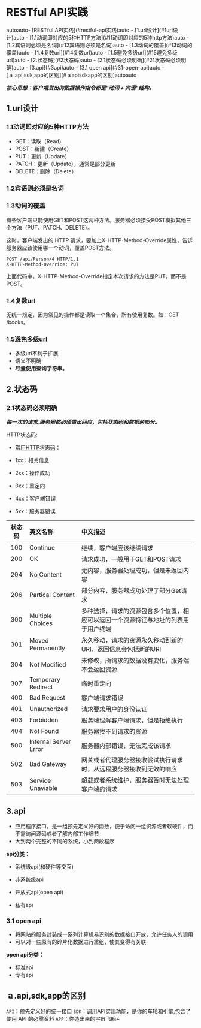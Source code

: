 # RESTful API实践

<!-- TOC -->autoauto- [RESTful API实践](#restful-api实践)auto    - [1.url设计](#1url设计)auto        - [1.1动词即对应的5种HTTP方法](#11动词即对应的5种http方法)auto        - [1.2宾语则必须是名词](#12宾语则必须是名词)auto        - [1.3动词的覆盖](#13动词的覆盖)auto        - [1.4复数url](#14复数url)auto        - [1.5避免多级url](#15避免多级url)auto    - [2.状态码](#2状态码)auto        - [2.1状态码必须明确](#21状态码必须明确)auto    - [3.api](#3api)auto        - [3.1 open api](#31-open-api)auto    - [ａ.api,sdk,app的区别](#ａapisdkapp的区别)autoauto<!-- /TOC -->

***核心思想：客户端发出的数据操作指令都是"动词 + 宾语"结构。***

## 1.url设计

### 1.1动词即对应的5种HTTP方法

- GET：读取（Read）
- POST：新建（Create）
- PUT：更新（Update）
- PATCH：更新（Update），通常是部分更新
- DELETE：删除（Delete）

### 1.2宾语则必须是名词

### 1.3动词的覆盖

有些客户端只能使用GET和POST这两种方法。服务器必须接受POST模拟其他三个方法（PUT、PATCH、DELETE）。

这时，客户端发出的 HTTP 请求，要加上X-HTTP-Method-Override属性，告诉服务器应该使用哪一个动词，覆盖POST方法。

```text
POST /api/Person/4 HTTP/1.1  
X-HTTP-Method-Override: PUT
```

上面代码中，X-HTTP-Method-Override指定本次请求的方法是PUT，而不是POST。

### 1.4复数url

无统一规定，因为常见的操作都是读取一个集合，所有使用复数。如：GET /books。

### 1.5避免多级url

- 多级url不利于扩展
- 语义不明确
- **尽量使用查询字符串。**

## 2.状态码

### 2.1状态码必须明确

***每一次的请求,服务器都必须做出回应，包括状态码和数据两部分。***

HTTP状态码:

- [常用HTTP状态码](https://www.runoob.com/http/http-status-codes.html)：

- 1xx：相关信息
- 2xx：操作成功
- 3xx：重定向
- 4xx：客户端错误
- 5xx：服务器错误

| 状态码 | 英文名称 | 中文描述 |
| :------: | :------ | :------ |
| 100 | Continue | 继续，客户端应该继续请求 |
| 200 | OK | 请求成功，一般用于GET和POST请求 |
| 204 | No Content | 无内容，服务器处理成功，但是未返回内容 |
| 206 | Partical Content | 部分内容，服务器成功处理了部分Get请求 |
| 300 | Multiple Choices | 多种选择，请求的资源包含多个位置，相应可以返回一个资源特征与地址的列表用于用户终端 |
| 301 | Moved Permanently | 永久移动，请求的资源永久移动到新的URI，返回信息会包括新的URI |
| 304 | Not Modified | 未修改，所请求的数据没有变化，服务端不会返回资源 |
| 307 | Temporary Redirect | 临时重定向 |
| 400 | Bad Request | 客户端请求错误 |
| 401 | Unauthorized | 请求要求用户的身份认证 |
| 403 | Forbidden | 服务端理解客户端请求，但是拒绝执行 |
| 404 | Not Found | 服务器找不到请求的资源 |
| 500 | Internal Server Error | 服务器内部错误，无法完成该请求 |
| 502 | Bad Gateway | 网关或者代理服务器接收尝试执行请求时，从远程服务器接收到无效的响应 |
| 503 | Service Unaviable | 超载或者系统维护，服务器暂时无法处理客户端的请求 |

## 3.api

- 应用程序接口，是一组预先定义好的函数，便于访问一组资源或者软硬件，而不需访问源码或者了解内部工作细节
- 大到两个完整的不同的系统，小到两段程序

**api分类：**

- 系统级api(和硬件等交互)
- 非系统级api

- 开放式api(open api)
- 私有api

### 3.1 open api

- 将网站的服务封装成一系列计算机易识别的数据接口开放，允许任务人的调用
- 可以对一些原有的碎片化数据进行重组，使其变得有关联

**open api分类：**

- 标准api
- 专有api

## ａ.api,sdk,app的区别

`API`：预先定义好的统一接口
`SDK`：调用API实现功能，是你的车轮和引擎,包含了使用 API 的必需资料
`APP`：你造出来的宇宙飞船~

